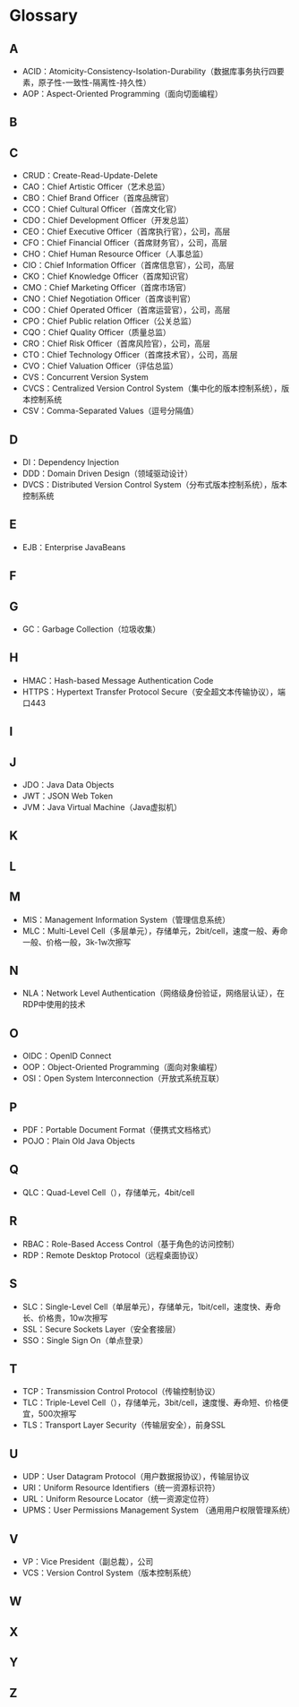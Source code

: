 # Glossary
## A
- ACID：Atomicity-Consistency-Isolation-Durability（数据库事务执行四要素，原子性-一致性-隔离性-持久性）
- AOP：Aspect-Oriented Programming（面向切面编程）
## B
## C
- CRUD：Create-Read-Update-Delete
- CAO：Chief Artistic Officer（艺术总监）
- CBO：Chief Brand Officer（首席品牌官）
- CCO：Chief Cultural Officer（首席文化官）
- CDO：Chief Development Officer（开发总监）
- CEO：Chief Executive Officer（首席执行官），公司，高层
- CFO：Chief Financial Officer（首席财务官），公司，高层
- CHO：Chief Human Resource Officer（人事总监）
- CIO：Chief Information Officer（首席信息官），公司，高层
- CKO：Chief Knowledge Officer（首席知识官）
- CMO：Chief Marketing Officer（首席市场官）
- CNO：Chief Negotiation Officer（首席谈判官）
- COO：Chief Operated Officer（首席运营官），公司，高层
- CPO：Chief Public relation Officer（公关总监）
- CQO：Chief Quality Officer（质量总监）
- CRO：Chief Risk Officer（首席风险官），公司，高层
- CTO：Chief Technology Officer（首席技术官），公司，高层
- CVO：Chief Valuation Officer（评估总监） 
- CVS：Concurrent Version System
- CVCS：Centralized Version Control System（集中化的版本控制系统），版本控制系统
- CSV：Comma-Separated Values（逗号分隔值）
## D
- DI：Dependency Injection
- DDD：Domain Driven Design（领域驱动设计）
- DVCS：Distributed Version Control System（分布式版本控制系统），版本控制系统
## E
- EJB：Enterprise JavaBeans
## F
## G
- GC：Garbage Collection（垃圾收集）
## H
- HMAC：Hash-based Message Authentication Code
- HTTPS：Hypertext Transfer Protocol Secure（安全超文本传输协议），端口443
## I
## J
- JDO：Java Data Objects
- JWT：JSON Web Token
- JVM：Java Virtual Machine（Java虚拟机）
## K
## L
## M
- MIS：Management Information System（管理信息系统）
- MLC：Multi-Level Cell（多层单元），存储单元，2bit/cell，速度一般、寿命一般、价格一般，3k-1w次擦写
## N
- NLA：Network Level Authentication（网络级身份验证，网络层认证），在RDP中使用的技术
## O
- OIDC：OpenID Connect
- OOP：Object-Oriented Programming（面向对象编程）
- OSI：Open System Interconnection（开放式系统互联）
## P
- PDF：Portable Document Format（便携式文档格式）
- POJO：Plain Old Java Objects
## Q
- QLC：Quad-Level Cell（），存储单元，4bit/cell
## R
- RBAC：Role-Based Access Control（基于角色的访问控制）
- RDP：Remote Desktop Protocol（远程桌面协议）
## S
- SLC：Single-Level Cell（单层单元），存储单元，1bit/cell，速度快、寿命长、价格贵，10w次擦写
- SSL：Secure Sockets Layer（安全套接层）
- SSO：Single Sign On（单点登录）
## T
- TCP：Transmission Control Protocol（传输控制协议）
- TLC：Triple-Level Cell（），存储单元，3bit/cell，速度慢、寿命短、价格便宜，500次擦写
- TLS：Transport Layer Security（传输层安全），前身SSL
## U
- UDP：User Datagram Protocol（用户数据报协议），传输层协议
- URI：Uniform Resource Identifiers（统一资源标识符）
- URL：Uniform Resource Locator（统一资源定位符）
- UPMS：User Permissions Management System （通用用户权限管理系统）
## V
- VP：Vice President（副总裁），公司
- VCS：Version Control System（版本控制系统）
## W
## X
## Y
## Z